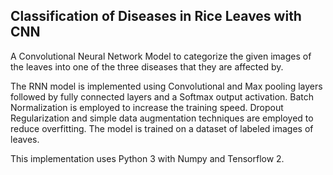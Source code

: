 ## Classification of Diseases in Rice Leaves with CNN

A Convolutional Neural Network Model to categorize the given images of the leaves into one of the three diseases that they are affected by.

The RNN model is implemented using Convolutional and Max pooling layers followed by fully connected layers and a Softmax output activation. Batch Normalization is employed to increase the training speed. Dropout Regularization and simple data augmentation techniques are employed to reduce overfitting. The model is trained on a dataset of labeled images of leaves.

This implementation uses Python 3 with Numpy and Tensorflow 2.
